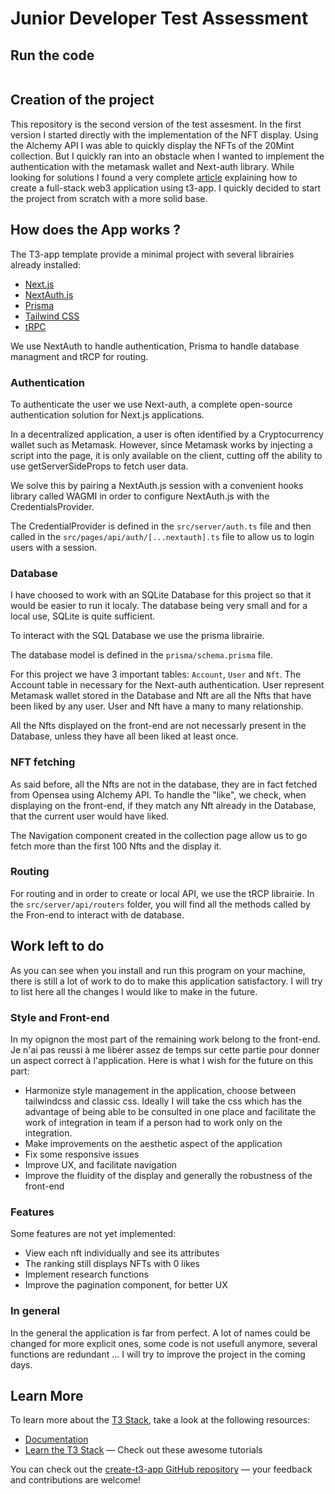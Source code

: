# Junior Developer Test Assessment

## Run the code


```shell

```

## Creation of the project

This repository is the second version of the test assesment. 
In the first version I started directly with the implementation of the NFT display. Using the Alchemy API I was able to quickly display the NFTs of the 20Mint collection. But I quickly ran into an obstacle when I wanted to implement the authentication with the metamask wallet and Next-auth library. While looking for solutions I found a very complete [article](https://codingwithmanny.medium.com/combine-sign-in-with-ethereum-with-create-t3-app-8f54604caeeb) explaining how to create a full-stack web3 application using t3-app.
I quickly decided to start the project from scratch with a more solid base.

## How does the App works ?

The T3-app template provide a minimal project with several librairies already installed:

- [Next.js](https://nextjs.org)
- [NextAuth.js](https://next-auth.js.org)
- [Prisma](https://prisma.io)
- [Tailwind CSS](https://tailwindcss.com)
- [tRPC](https://trpc.io)

We use NextAuth to handle authentication, Prisma to handle database managment and tRCP for routing.

### Authentication

To authenticate the user we use Next-auth, a complete open-source authentication solution for Next.js applications.

In a decentralized application, a user is often identified by a Cryptocurrency wallet such as Metamask. However, since Metamask works by injecting a script into the page, it is only available on the client, cutting off the ability to use getServerSideProps to fetch user data.

We solve this by pairing a NextAuth.js session with a convenient hooks library called WAGMI in order to configure NextAuth.js with the CredentialsProvider.

The CredentialProvider is defined in the `src/server/auth.ts` file and then called in the `src/pages/api/auth/[...nextauth].ts` file to allow us to login users with a session.

### Database

I have choosed to work with an SQLite Database for this project so that it would be easier to run it localy. The database being very small and for a local use, SQLite is quite sufficient.

To interact with the SQL Database we use the prisma librairie.

The database model is defined in the `prisma/schema.prisma` file.

For this project we have 3 important tables: `Account`, `User` and `Nft`. The Account table in necessary for the Next-auth authentication. User represent Metamask wallet stored in the Database and Nft are all the Nfts that have been liked by any user. User and Nft have a many to many relationship.

All the Nfts displayed on the front-end are not necessarly present in the Database, unless they have all been liked at least once.

### NFT fetching

As said before, all the Nfts are not in the database, they are in fact fetched from Opensea using Alchemy API. To handle the "like", we check, when displaying on the front-end, if they match any Nft already in the Database, that the current user would have liked.

The Navigation component created in the collection page allow us to go fetch more than the first 100 Nfts and the display it.

### Routing

For routing and in order to create or local API, we use the tRCP librairie. In the `src/server/api/routers` folder, you will find all the methods called by the Fron-end to interact with de database.

## Work left to do

As you can see when you install and run this program on your machine, there is still a lot of work to do to make this application satisfactory. I will try to list here all the changes I would like to make in the future.

### Style and Front-end 

In my opignon the most part of the remaining work belong to the front-end. Je n'ai pas reussi à me libérer assez de temps sur cette partie pour donner un aspect correct à l'application.
Here is what I wish for the future on this part: 

* Harmonize style management in the application, choose between tailwindcss and classic css. Ideally I will take the css which has the advantage of being able to be consulted in one place and facilitate the work of integration in team if a person had to work only on the integration.
* Make improvements on the aesthetic aspect of the application
* Fix some responsive issues
* Improve UX, and facilitate navigation
* Improve the fluidity of the display and generally the robustness of the front-end

### Features

Some features are not yet implemented:

* View each nft individually and see its attributes
* The ranking still displays NFTs with 0 likes
* Implement research functions
* Improve the pagination component, for better UX


### In general

In the general the application is far from perfect. A lot of names could be changed for more explicit ones, some code is not usefull anymore, several functions are redundant ... I will try to improve the project in the coming days.

## Learn More

To learn more about the [T3 Stack](https://create.t3.gg/), take a look at the following resources:

- [Documentation](https://create.t3.gg/)
- [Learn the T3 Stack](https://create.t3.gg/en/faq#what-learning-resources-are-currently-available) — Check out these awesome tutorials

You can check out the [create-t3-app GitHub repository](https://github.com/t3-oss/create-t3-app) — your feedback and contributions are welcome!

